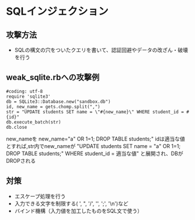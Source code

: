 # SQLインジェクション

## 攻撃方法
- SQLの構文の穴をついたクエリを書いて、認証回避やデータの改ざん・破壊を行う

## weak_sqlite.rbへの攻撃例

```
#coding: utf-8
require 'sqlite3'
db = SQLite3::Database.new("sandbox.db")
id, new_name = gets.chomp.split(",")
str = "UPDATE students SET name = \"#{new_name}\" WHERE student_id = #{id}"
db.execute_batch(str)
db.close
```

new_nameを
new_name="a\" OR 1=1; DROP TABLE students;"
idは適当な値
とすれば,str内でnew_nameが
"UPDATE students SET name = \"a\" OR 1=1; DROP TABLE students;\" WHERE student_id = 適当な値"
と展開され、DBがDROPされる

## 対策
- エスケープ処理を行う
- 入力できる文字を制限する( ', ", '/', '\', ';', '\n')など
- バインド機構（入力値を加工したものをSQL文で使う）
